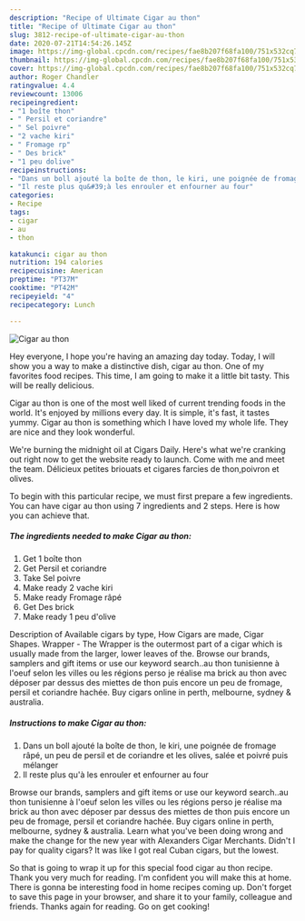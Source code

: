 ```yaml
---
description: "Recipe of Ultimate Cigar au thon"
title: "Recipe of Ultimate Cigar au thon"
slug: 3812-recipe-of-ultimate-cigar-au-thon
date: 2020-07-21T14:54:26.145Z
image: https://img-global.cpcdn.com/recipes/fae8b207f68fa100/751x532cq70/cigar-au-thon-photo-principale-de-la-recette.jpg
thumbnail: https://img-global.cpcdn.com/recipes/fae8b207f68fa100/751x532cq70/cigar-au-thon-photo-principale-de-la-recette.jpg
cover: https://img-global.cpcdn.com/recipes/fae8b207f68fa100/751x532cq70/cigar-au-thon-photo-principale-de-la-recette.jpg
author: Roger Chandler
ratingvalue: 4.4
reviewcount: 13006
recipeingredient:
- "1 boîte thon"
- " Persil et coriandre"
- " Sel poivre"
- "2 vache kiri"
- " Fromage rp"
- " Des brick"
- "1 peu dolive"
recipeinstructions:
- "Dans un boll ajouté la boîte de thon, le kiri, une poignée de fromage râpé, un peu de persil et de coriandre et les olives, salée et poivré puis mélanger"
- "Il reste plus qu&#39;à les enrouler et enfourner au four"
categories:
- Recipe
tags:
- cigar
- au
- thon

katakunci: cigar au thon 
nutrition: 194 calories
recipecuisine: American
preptime: "PT37M"
cooktime: "PT42M"
recipeyield: "4"
recipecategory: Lunch

---
```



![Cigar au thon](https://img-global.cpcdn.com/recipes/fae8b207f68fa100/751x532cq70/cigar-au-thon-photo-principale-de-la-recette.jpg)

Hey everyone, I hope you're having an amazing day today. Today, I will show you a way to make a distinctive dish, cigar au thon. One of my favorites food recipes. This time, I am going to make it a little bit tasty. This will be really delicious.

Cigar au thon is one of the most well liked of current trending foods in the world. It's enjoyed by millions every day. It is simple, it's fast, it tastes yummy. Cigar au thon is something which I have loved my whole life. They are nice and they look wonderful.

We&#39;re burning the midnight oil at Cigars Daily. Here&#39;s what we&#39;re cranking out right now to get the website ready to launch. Come with me and meet the team. Délicieux petites briouats et cigares farcies de thon,poivron et olives.


To begin with this particular recipe, we must first prepare a few ingredients. You can have cigar au thon using 7 ingredients and 2 steps. Here is how you can achieve that.

<!--inarticleads1-->

##### The ingredients needed to make Cigar au thon:

1. Get 1 boîte thon
1. Get  Persil et coriandre
1. Take  Sel poivre
1. Make ready 2 vache kiri
1. Make ready  Fromage râpé
1. Get  Des brick
1. Make ready 1 peu d&#39;olive


Description of Available cigars by type, How Cigars are made, Cigar Shapes. Wrapper - The Wrapper is the outermost part of a cigar which is usually made from the larger, lower leaves of the. Browse our brands, samplers and gift items or use our keyword search..au thon tunisienne à l&#39;oeuf selon les villes ou les régions perso je réalise ma brick au thon avec déposer par dessus des miettes de thon puis encore un peu de fromage, persil et coriandre hachée. Buy cigars online in perth, melbourne, sydney &amp; australia. 

<!--inarticleads2-->

##### Instructions to make Cigar au thon:

1. Dans un boll ajouté la boîte de thon, le kiri, une poignée de fromage râpé, un peu de persil et de coriandre et les olives, salée et poivré puis mélanger
1. Il reste plus qu&#39;à les enrouler et enfourner au four


Browse our brands, samplers and gift items or use our keyword search..au thon tunisienne à l&#39;oeuf selon les villes ou les régions perso je réalise ma brick au thon avec déposer par dessus des miettes de thon puis encore un peu de fromage, persil et coriandre hachée. Buy cigars online in perth, melbourne, sydney &amp; australia. Learn what you&#39;ve been doing wrong and make the change for the new year with Alexanders Cigar Merchants. Didn&#39;t I pay for quality cigars? It was like I got real Cuban cigars, but the lowest. 

So that is going to wrap it up for this special food cigar au thon recipe. Thank you very much for reading. I'm confident you will make this at home. There is gonna be interesting food in home recipes coming up. Don't forget to save this page in your browser, and share it to your family, colleague and friends. Thanks again for reading. Go on get cooking!
